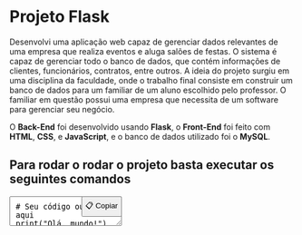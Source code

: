 # Projeto Flask

Desenvolvi uma aplicação web capaz de gerenciar dados relevantes de uma empresa que realiza eventos e aluga salões de festas. O sistema é capaz de gerenciar todo o banco de dados, que contém informações de clientes, funcionários, contratos, entre outros. A ideia do projeto surgiu em uma disciplina da faculdade, onde o trabalho final consiste em construir um banco de dados para um familiar de um aluno escolhido pelo professor. O familiar em questão possui uma empresa que necessita de um software para gerenciar seu negócio.

O **Back-End** foi desenvolvido usando **Flask**, o **Front-End** foi feito com **HTML**, **CSS**, e **JavaScript**, e o banco de dados utilizado foi o **MySQL**.

## Para rodar o rodar o projeto basta executar os seguintes comandos


<div style="position: relative; display: inline-block;">
  <textarea id="codeBox" style="width: 100%; padding: 10px;" readonly>
# Seu código ou texto aqui
print("Olá, mundo!")
  </textarea>
  <button onclick="copyText()" style="position: absolute; top: 0; right: 0; padding: 5px;">📋 Copiar</button>
</div>

<script>
function copyText() {
  var copyText = document.getElementById("codeBox");
  copyText.select();
  document.execCommand("copy");
  alert("Texto copiado!");
}
</script>
